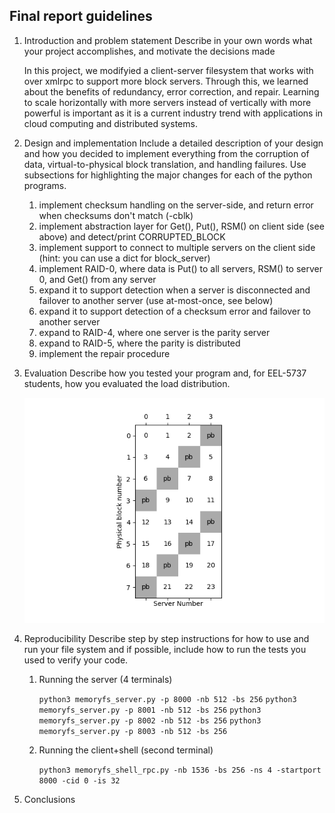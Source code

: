 ## Final report guidelines

1. Introduction and problem statement
   Describe in your own words what your project accomplishes, and motivate the decisions made

   In this project, we modifyied a client-server filesystem that works with over xmlrpc to support more block servers. Through this, we learned about the benefits of redundancy, error correction, and repair. Learning to scale horizontally with more servers instead of vertically with more powerful is important as it is a current industry trend with applications in cloud computing and distributed systems.

2. Design and implementation
   Include a detailed description of your design and how you decided to implement everything from the corruption of data, virtual-to-physical block translation, and handling failures. Use subsections for highlighting the major changes for each of the python programs.

   1. implement checksum handling on the server-side, and return error when checksums don't match (-cblk)
   2. implement abstraction layer for Get(), Put(), RSM() on client side (see above) and detect/print CORRUPTED_BLOCK
   3. implement support to connect to multiple servers on the client side (hint: you can use a dict for block_server)
   4. implement RAID-0, where data is Put() to all servers, RSM() to server 0, and Get() from any server
   5. expand it to support detection when a server is disconnected and failover to another server (use at-most-once, see below)
   6. expand it to support detection of a checksum error and failover to another server
   7. expand to RAID-4, where one server is the parity server
   8. expand to RAID-5, where the parity is distributed
   9. implement the repair procedure

3. Evaluation
   Describe how you tested your program and, for EEL-5737 students, how you evaluated the load distribution.

   ![figure](../test_files/hw5/RAID5_4.png)

4. Reproducibility
   Describe step by step instructions for how to use and run your file system and if possible, include how to run the tests you used to verify your code.

   1. Running the server (4 terminals)

      `python3 memoryfs_server.py -p 8000 -nb 512 -bs 256`
      `python3 memoryfs_server.py -p 8001 -nb 512 -bs 256`
      `python3 memoryfs_server.py -p 8002 -nb 512 -bs 256`
      `python3 memoryfs_server.py -p 8003 -nb 512 -bs 256`

   2. Running the client+shell (second terminal)

      `python3 memoryfs_shell_rpc.py -nb 1536 -bs 256 -ns 4 -startport 8000 -cid 0 -is 32`

5. Conclusions
